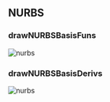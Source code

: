 ## NURBS
### drawNURBSBasisFuns

![nurbs](nurbs_basis.svg.png)

### drawNURBSBasisDerivs

![nurbs](nurbs_basis_derivs.svg.png)